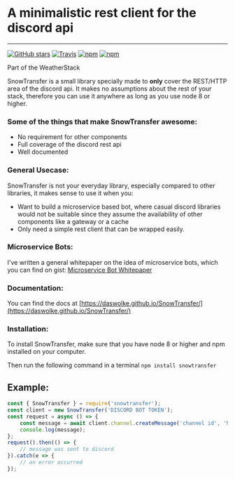 # A minimalistic rest client for the discord api

---
[![GitHub stars](https://img.shields.io/github/stars/DasWolke/SnowTransfer.svg)](https://github.com/DasWolke/SnowTransfer/stargazers) [![Travis](https://img.shields.io/travis/DasWolke/SnowTransfer.svg)](https://github.com/DasWolke/SnowTransfer) [![npm](https://img.shields.io/npm/dm/snowtransfer.svg)](https://www.npmjs.com/package/snowtransfer) [![npm](https://img.shields.io/npm/v/snowtransfer.svg)](https://www.npmjs.com/package/snowtransfer)

Part of the WeatherStack

SnowTransfer is a small library specially made to **only** cover the REST/HTTP area of the discord api.
It makes no assumptions about the rest of your stack, therefore you can use it anywhere as long as you use node 8 or higher.

### Some of the things that make SnowTransfer awesome:
- No requirement for other components
- Full coverage of the discord rest api
- Well documented

### General Usecase:
SnowTransfer is not your everyday library,
especially compared to other libraries, it makes sense to use it when you:
- Want to build a microservice based bot, where casual discord libraries would not be suitable since they assume the availability of other components like a gateway or a cache
- Only need a simple rest client that can be wrapped easily.

### Microservice Bots:
I've written a general whitepaper on the idea of microservice bots, which you can find on gist: [Microservice Bot Whitepaper](https://gist.github.com/DasWolke/c9d7dfe6a78445011162a12abd32091d)

### Documentation:
You can find the docs at [https://daswolke.github.io/SnowTransfer/](https://daswolke.github.io/SnowTransfer/)

### Installation:
To install SnowTransfer, make sure that you have node 8 or higher and npm installed on your computer.

Then run the following command in a terminal `npm install snowtransfer`

## Example:
```js
const { SnowTransfer } = require('snowtransfer');
const client = new SnowTransfer('DISCORD BOT TOKEN');
const request = async () => {
	const message = await client.channel.createMessage('channel id', 'hi there');
	console.log(message);
};
request().then(() => {
	// message was sent to discord
}).catch(e => {
	// an error occurred
});
```
